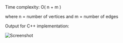 Time complexity: O( n + m ) 

where n = number of vertices and m = number of edges 

Output for C++ implementation:

![Screenshot](bfsoutput.png)
